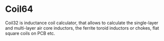 # Coil64
Coil32 is inductance coil calculator, that allows to calculate the single-layer and multi-layer air core inductors, the ferrite toroid inductors or chokes, flat square coils on PCB etc.
